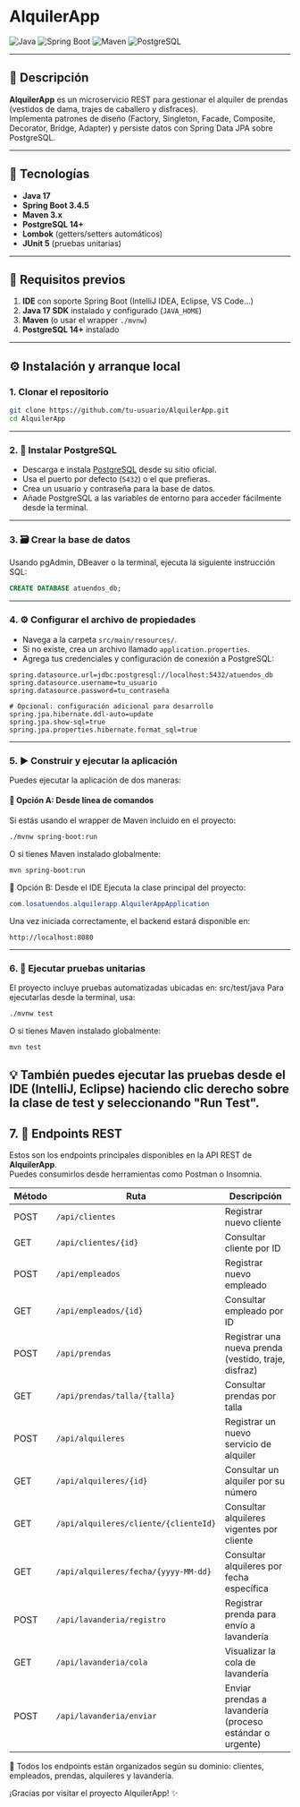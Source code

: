# AlquilerApp

![Java](https://img.shields.io/badge/Java-17-blue) ![Spring Boot](https://img.shields.io/badge/Spring%20Boot-3.4.5-brightgreen) ![Maven](https://img.shields.io/badge/Maven-3.8.8-red) ![PostgreSQL](https://img.shields.io/badge/PostgreSQL-14-blue)

---

## 📖 Descripción

**AlquilerApp** es un microservicio REST para gestionar el alquiler de prendas (vestidos de dama, trajes de caballero y disfraces).  
Implementa patrones de diseño (Factory, Singleton, Facade, Composite, Decorator, Bridge, Adapter) y persiste datos con Spring Data JPA sobre PostgreSQL.

---

## 🚀 Tecnologías

- **Java 17**
- **Spring Boot 3.4.5**
- **Maven 3.x**
- **PostgreSQL 14+**
- **Lombok** (getters/setters automáticos)
- **JUnit 5** (pruebas unitarias)

---

## 🔧 Requisitos previos

1. **IDE** con soporte Spring Boot (IntelliJ IDEA, Eclipse, VS Code…)  
2. **Java 17 SDK** instalado y configurado (`JAVA_HOME`)  
3. **Maven** (o usar el wrapper `./mvnw`)  
4. **PostgreSQL 14+** instalado

---

## ⚙️ Instalación y arranque local

### 1. Clonar el repositorio
```bash
git clone https://github.com/tu-usuario/AlquilerApp.git
cd AlquilerApp
```
--- 
### 2. 🐘 Instalar PostgreSQL

- Descarga e instala [PostgreSQL](https://www.postgresql.org/download/) desde su sitio oficial.
- Usa el puerto por defecto (`5432`) o el que prefieras.
- Crea un usuario y contraseña para la base de datos.
- Añade PostgreSQL a las variables de entorno para acceder fácilmente desde la terminal.

---
### 3. 🗃️ Crear la base de datos

Usando pgAdmin, DBeaver o la terminal, ejecuta la siguiente instrucción SQL:

```sql
CREATE DATABASE atuendos_db;
```
---
### 4. ⚙️ Configurar el archivo de propiedades

- Navega a la carpeta `src/main/resources/`.
- Si no existe, crea un archivo llamado `application.properties`.
- Agrega tus credenciales y configuración de conexión a PostgreSQL:

```properties
spring.datasource.url=jdbc:postgresql://localhost:5432/atuendos_db
spring.datasource.username=tu_usuario
spring.datasource.password=tu_contraseña

# Opcional: configuración adicional para desarrollo
spring.jpa.hibernate.ddl-auto=update
spring.jpa.show-sql=true
spring.jpa.properties.hibernate.format_sql=true
```
---
### 5. ▶️ Construir y ejecutar la aplicación

Puedes ejecutar la aplicación de dos maneras:

#### 🔸 Opción A: Desde línea de comandos

Si estás usando el wrapper de Maven incluido en el proyecto:

```bash
./mvnw spring-boot:run
```
O si tienes Maven instalado globalmente:
```bash
mvn spring-boot:run
```
🔸 Opción B: Desde el IDE
Ejecuta la clase principal del proyecto:
```Java
com.losatuendos.alquilerapp.AlquilerAppApplication
```
Una vez iniciada correctamente, el backend estará disponible en:
```
http://localhost:8080
```
---
### 6. 🧪 Ejecutar pruebas unitarias

El proyecto incluye pruebas automatizadas ubicadas en:
src/test/java
Para ejecutarlas desde la terminal, usa:

```bash
./mvnw test
```
O si tienes Maven instalado globalmente:
```bash
mvn test
```
💡 También puedes ejecutar las pruebas desde el IDE (IntelliJ, Eclipse) haciendo clic derecho sobre la clase de test y seleccionando "Run Test".
---
## 7. 📡 Endpoints REST

Estos son los endpoints principales disponibles en la API REST de **AlquilerApp**.  
Puedes consumirlos desde herramientas como Postman o Insomnia.

| Método | Ruta                                  | Descripción                                         |
|--------|---------------------------------------|-----------------------------------------------------|
| POST   | `/api/clientes`                       | Registrar nuevo cliente                            |
| GET    | `/api/clientes/{id}`                  | Consultar cliente por ID                           |
| POST   | `/api/empleados`                      | Registrar nuevo empleado                           |
| GET    | `/api/empleados/{id}`                 | Consultar empleado por ID                          |
| POST   | `/api/prendas`                        | Registrar una nueva prenda (vestido, traje, disfraz) |
| GET    | `/api/prendas/talla/{talla}`          | Consultar prendas por talla                        |
| POST   | `/api/alquileres`                     | Registrar un nuevo servicio de alquiler            |
| GET    | `/api/alquileres/{id}`                | Consultar un alquiler por su número                |
| GET    | `/api/alquileres/cliente/{clienteId}` | Consultar alquileres vigentes por cliente          |
| GET    | `/api/alquileres/fecha/{yyyy-MM-dd}`  | Consultar alquileres por fecha específica          |
| POST   | `/api/lavanderia/registro`            | Registrar prenda para envío a lavandería           |
| GET    | `/api/lavanderia/cola`                | Visualizar la cola de lavandería                   |
| POST   | `/api/lavanderia/enviar`              | Enviar prendas a lavandería (proceso estándar o urgente) |

🧩 Todos los endpoints están organizados según su dominio: clientes, empleados, prendas, alquileres y lavandería.

¡Gracias por visitar el proyecto AlquilerApp! ✨
